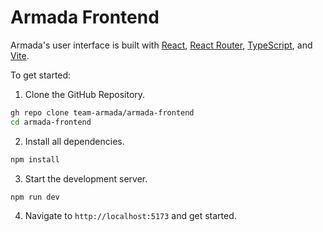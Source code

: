 # Armada Frontend

Armada's user interface is built with [React](https://reactjs.org/),
[React Router](https://reactrouter.com/en/main),
[TypeScript](https://www.typescriptlang.org/), and [Vite](https://vitejs.dev/).

To get started:

1. Clone the GitHub Repository.

```bash
gh repo clone team-armada/armada-frontend
cd armada-frontend
```

2. Install all dependencies.

```bash
npm install
```

3. Start the development server.

```
npm run dev
```

4. Navigate to `http://localhost:5173` and get started.
